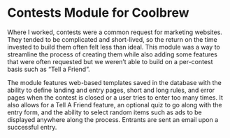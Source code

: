 # Contests Module for Coolbrew

Where I worked, contests were a common request for marketing websites. They tended to be complicated and short-lived, so the return on the time invested to build them often felt less than ideal. This module was a way to streamline the process of creating them while also adding some features that were often requested but we weren’t able to build on a per-contest basis such as “Tell a Friend”.

The module features web-based templates saved in the database with the ability to define landing and entry pages, short and long rules, and error pages when the contest is closed or a user tries to enter too many times. It also allows for a Tell A Friend feature, an optional quiz to go along with the entry form, and the ability to select random items such as ads to be displayed anywhere along the process. Entrants are sent an email upon a successful entry.
